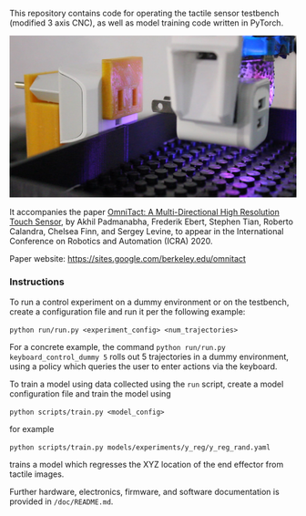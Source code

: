 
This repository contains code for operating the tactile sensor testbench (modified 3 axis CNC), as well as model training code written in PyTorch. 

![](doc/plug_insertion.png)

It accompanies the paper [OmniTact: A Multi-Directional High Resolution Touch Sensor](https://arxiv.org/abs/2003.06965),
 by Akhil Padmanabha, Frederik Ebert, Stephen Tian, Roberto Calandra, Chelsea Finn, and Sergey Levine, to appear in the International Conference on Robotics and Automation (ICRA) 2020.

Paper website: https://sites.google.com/berkeley.edu/omnitact

### Instructions
To run a control experiment on a dummy environment or on the testbench, create a configuration file and run it per the following example:

`python run/run.py <experiment_config> <num_trajectories>`

For a concrete example, the command `python run/run.py keyboard_control_dummy 5` 
rolls out 5 trajectories in a dummy environment, using a policy which queries the user to enter actions via the keyboard.

To train a model using data collected using the `run` script, create a model configuration file and train the model using

`python scripts/train.py <model_config>`

for example

`python scripts/train.py models/experiments/y_reg/y_reg_rand.yaml`

trains a model which regresses the XYZ location of the end effector from tactile images.

Further hardware, electronics, firmware, and software documentation is provided in `/doc/README.md`. 



 
